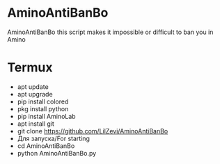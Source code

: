 # AminoAntiBanBo
AminoAntiBanBo this script makes it impossible or difficult to ban you in Amino
# Termux
- apt update
- apt upgrade
- pip install colored
- pkg install python
- pip install AminoLab
- apt install git
- git clone https://github.com/LilZevi/AminoAntiBanBo
- Для запуска/For starting
- cd AminoAntiBanBo
- python AminoAntiBanBo.py
